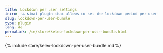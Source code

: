 ```yaml
---
title: Lockdown per user settings
intro: "A Kimai plugin that allows to set the lockdown period per user"
slug: lockdown-per-user-bundle
type: plugin
lang: de
permalink: /de/store/keleo-lockdown-per-user-bundle.html
---
```


{% include store/keleo-lockdown-per-user-bundle.md %}

